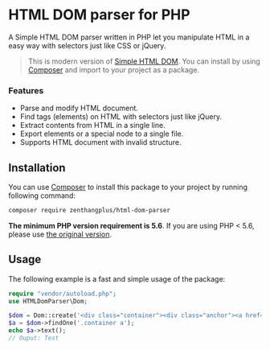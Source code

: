 # HTML DOM parser for PHP

A Simple HTML DOM parser written in PHP let you manipulate HTML in a easy way with selectors just like CSS or jQuery.

> This is modern version of [Simple HTML DOM](https://simplehtmldom.sourceforge.io/). 
You can install by using [Composer](https://getcomposer.org/) and import to your project as a package.

### Features

- Parse and modify HTML document.
- Find tags (elements) on HTML with selectors just like jQuery.
- Extract contents from HTML in a single line.
- Export elements or a special node to a single file.
- Supports HTML document with invalid structure.

## Installation

You can use [Composer](https://getcomposer.org/) to install this package to your project by running following command:

```bash
composer require zenthangplus/html-dom-parser
```

**The minimum PHP version requirement is 5.6**. If you are using PHP < 5.6, please use [the original version](https://simplehtmldom.sourceforge.io/).

## Usage

The following example is a fast and simple usage of the package:

```php
require "vendor/autoload.php";
use HTMLDomParser\Dom;

$dom = Dom::create('<div class="container"><div class="anchor"><a href="#">Test</a></div></div>');
$a = $dom->findOne('.container a');
echo $a->text();
// Ouput: Test
```
